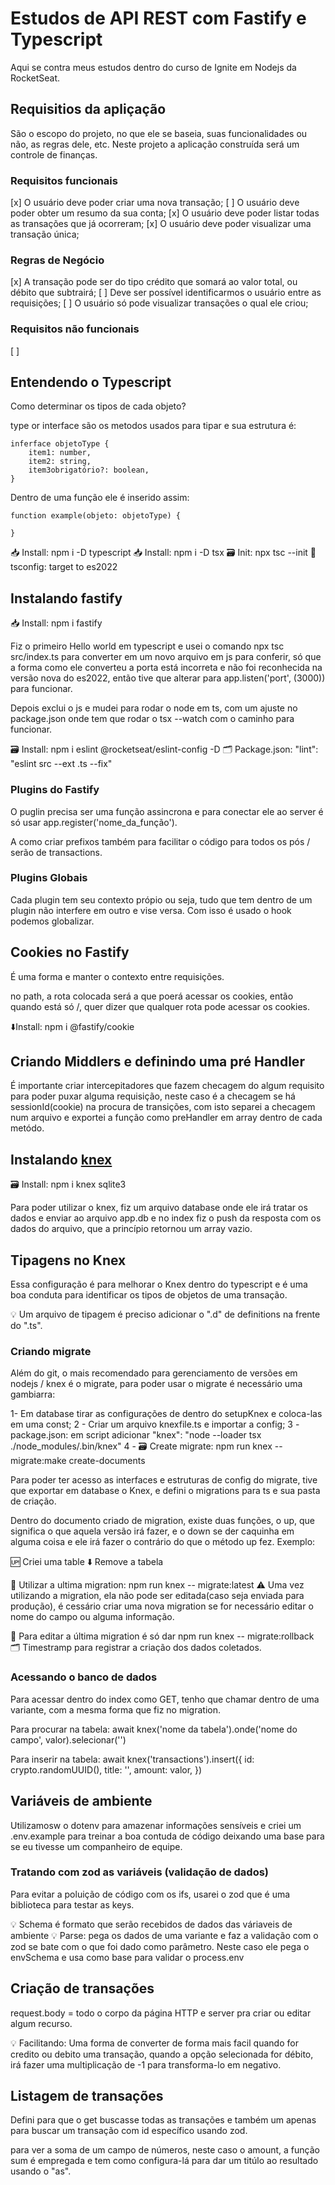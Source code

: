 # Estudos de API REST com Fastify e Typescript

Aqui se contra meus estudos dentro do curso de Ignite em Nodejs da RocketSeat.

## Requisitios da apliçação

São o escopo do projeto, no que ele se baseia, suas funcionalidades ou não, as regras dele, etc. Neste projeto a aplicação construída será um controle de finanças.

### Requisitos funcionais

[x] O usuário deve poder criar uma nova transação;
[ ] O usuário deve poder obter um resumo da sua conta;
[x] O usuário deve poder listar todas as transações que já ocorreram;
[x] O usuário deve poder visualizar uma transação única;

### Regras de Negócio

[x] A transação pode ser do tipo crédito que somará ao valor total, ou débito que subtrairá;
[ ] Deve ser possível identificarmos o usuário entre as requisições;
[ ] O usuário só pode visualizar transações o qual ele criou;

### Requisitos não funcionais

[ ]

## Entendendo o Typescript

Como determinar os tipos de cada objeto?

type or interface são os metodos usados para tipar e sua estrutura é:

    inferface objetoType {
        item1: number,
        item2: string,
        item3obrigatório?: boolean,
    }

Dentro de uma função ele é inserido assim:

    function example(objeto: objetoType) {

    }

📥 Install: npm i -D typescript
📥 Install: npm i -D tsx
🗃️ Init: npx tsc --init
🔁 tsconfig: target to es2022

## Instalando fastify

📥 Install: npm i fastify

Fiz o primeiro Hello world em typescript e usei o comando npx tsc src/index.ts para converter em um novo arquivo em js para conferir, só que a forma como ele converteu a porta está incorreta e não foi reconhecida na versão nova do es2022, então tive que alterar para app.listen('port', (3000)) para funcionar.

Depois exclui o js e mudei para rodar o node em ts, com um ajuste no package.json onde tem que rodar o tsx --watch com o caminho para funcionar.

🗃️ Install: npm i eslint @rocketseat/eslint-config -D
🗂️ Package.json: "lint": "eslint src --ext .ts --fix"

### Plugins do Fastify

O puglin precisa ser uma função assincrona e para conectar ele ao server é só usar app.register('nome_da_função').

A como criar prefixos também para facilitar o código para todos os pós / serão de transactions.

### Plugins Globais

Cada plugin tem seu contexto própio ou seja, tudo que tem dentro de um plugin não interfere em outro e vise versa. Com isso é usado o hook podemos globalizar.

## Cookies no Fastify

É uma forma e manter o contexto entre requisições.

no path, a rota colocada será a que poerá acessar os cookies, então quando está só /, quer dizer que qualquer rota pode acessar os cookies.

⬇️Install: npm i @fastify/cookie

## Criando Middlers e definindo uma pré Handler

É importante criar intercepitadores que fazem checagem do algum requisito para poder puxar alguma requisição, neste caso é a checagem se há sessionId(cookie) na procura de transições, com isto separei a checagem num arquivo e exportei a função como preHandler em array dentro de cada metódo.

## Instalando [knex](https://knexjs.org/guide/#node-js)

🗃️ Install: npm i knex sqlite3

Para poder utilizar o knex, fiz um arquivo database onde ele irá tratar os dados e enviar ao arquivo app.db e no index fiz o push da resposta com os dados do arquivo, que a princípio retornou um array vazio.

## Tipagens no Knex

Essa configuração é para melhorar o Knex dentro do typescript e é uma boa conduta para identificar os tipos de objetos de uma transação.

💡 Um arquivo de tipagem é preciso adicionar o ".d" de definitions na frente do ".ts".

### Criando migrate

Além do git, o mais recomendado para gerenciamento de versões em nodejs / knex é o migrate, para poder usar o migrate é necessário uma gambiarra:

1- Em database tirar as configurações de dentro do setupKnex e coloca-las em uma const;
2 - Criar um arquivo knexfile.ts e importar a config;
3 - package.json: em script adicionar "knex": "node --loader tsx ./node_modules/.bin/knex"
4 - 🗃️ Create migrate: npm run knex -- migrate:make create-documents

Para poder ter acesso as interfaces e estruturas de config do migrate, tive que exportar em database o Knex, e defini o migrations para ts e sua pasta de criação.

Dentro do documento criado de migration, existe duas funções, o up, que significa o que aquela versão irá fazer, e o down se der caquinha em alguma coisa e ele irá fazer o contrário do que o método up fez. Exemplo:

🆙 Criei uma table
⬇️ Remove a tabela

🔀 Utilizar a ultima migration: npm run knex -- migrate:latest
⚠️ Uma vez utilizando a migration, ela não pode ser editada(caso seja enviada para produção), é cessário criar uma nova migration se for necessário editar o nome do campo ou alguma informação.

📝 Para editar a última migration é só dar npm run knex -- migrate:rollback
🗂️ Timestramp para registrar a criação dos dados coletados.

### Acessando o banco de dados

Para acessar dentro do index como GET, tenho que chamar dentro de uma variante, com a mesma forma que fiz no migration.

Para procurar na tabela:
await knex('nome da tabela').onde('nome do campo', valor).selecionar('')

Para inserir na tabela:
await knex('transactions').insert({
id: crypto.randomUUID(),
title: '',
amount: valor,
})

## Variáveis de ambiente

Utilizamosw o dotenv para amazenar informações sensíveis e criei um .env.example para treinar a boa contuda de código deixando uma base para se eu tivesse um companheiro de equipe.

### Tratando com zod as variáveis (validação de dados)

Para evitar a poluição de código com os ifs, usarei o zod que é uma biblioteca para testar as keys.

💡 Schema é formato que serão recebidos de dados das váriaveis de ambiente
💡 Parse: pega os dados de uma variante e faz a validação com o zod se bate com o que foi dado como parâmetro. Neste caso ele pega o envSchema e usa como base para validar o process.env

## Criação de transações

request.body = todo o corpo da página HTTP e server pra criar ou editar algum recurso.

💡 Facilitando: Uma forma de converter de forma mais facil quando for credito ou debito uma transação, quando a opção selecionada for débito, irá fazer uma multiplicação de -1 para transforma-lo em negativo.

## Listagem de transações

Defini para que o get buscasse todas as transações e também um apenas para buscar um transação com id específico usando zod.

para ver a soma de um campo de números, neste caso o amount, a função sum é empregada e tem como configura-lá para dar um titúlo ao resultado usando o "as".

